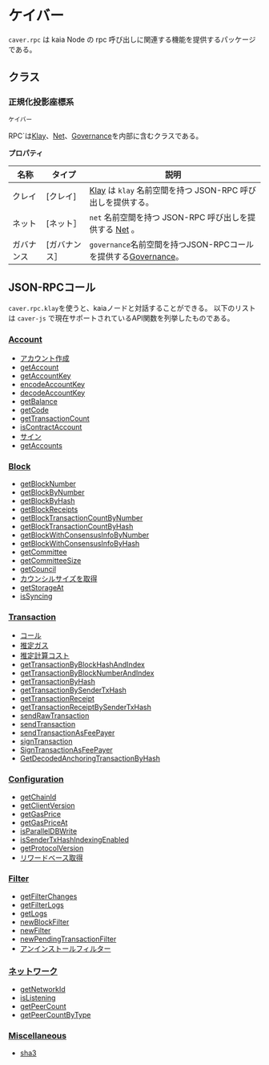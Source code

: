 # ケイバー

`caver.rpc` は kaia Node の rpc 呼び出しに関連する機能を提供するパッケージである。

## クラス<a id="class"></a>

### 正規化投影座標系<a id="rpc"></a>

```javascript
ケイバー
```

RPC\`は[Klay]、[Net]、[Governance]を内部に含むクラスである。

**プロパティ**

| 名称    | タイプ      | 説明                                               |
| ----- | -------- | ------------------------------------------------ |
| クレイ   | \[クレイ]   | [Klay] は `klay` 名前空間を持つ JSON-RPC 呼び出しを提供する。      |
| ネット   | \[ネット］   | `net` 名前空間を持つ JSON-RPC 呼び出しを提供する [Net] 。         |
| ガバナンス | \[ガバナンス］ | `governance`名前空間を持つJSON-RPCコールを提供する[Governance]。 |

## JSON-RPCコール<a id="json-rpc-calls"></a>

`caver.rpc.klay`を使うと、kaiaノードと対話することができる。 以下のリストは `caver-js` で現在サポートされているAPI関数を列挙したものである。

### [Account](./klay.md#caver-rpc-klay-accountcreated) <a id="account"></a>

- [アカウント作成](./klay.md#caver-rpc-klay-accountcreated)
- [getAccount](./klay.md#caver-rpc-klay-getaccount)
- [getAccountKey](./klay.md#caver-rpc-klay-getaccountkey)
- [encodeAccountKey](./klay.md#caver-rpc-klay-encodeaccountkey)
- [decodeAccountKey](./klay.md#caver-rpc-klay-decodeaccountkey)
- [getBalance](./klay.md#caver-rpc-klay-getbalance)
- [getCode](./klay.md#caver-rpc-klay-getcode)
- [getTransactionCount](./klay.md#caver-rpc-klay-gettransactioncount)
- [isContractAccount](./klay.md#caver-rpc-klay-iscontractaccount)
- [サイン](./klay.md#caver-rpc-klay-sign)
- [getAccounts](./klay.md#caver-rpc-klay-getaccounts)

### [Block](./klay.md#caver-rpc-klay-getblocknumber) <a id="block"></a>

- [getBlockNumber](./klay.md#caver-rpc-klay-getblocknumber)
- [getBlockByNumber](./klay.md#caver-rpc-klay-getblockbynumber)
- [getBlockByHash](./klay.md#caver-rpc-klay-getblockbyhash)
- [getBlockReceipts](./klay.md#caver-rpc-klay-getblockreceipts)
- [getBlockTransactionCountByNumber](./klay.md#caver-rpc-klay-getblocktransactioncountbynumber)
- [getBlockTransactionCountByHash](./klay.md#caver-rpc-klay-getblocktransactionCountbyhash)
- [getBlockWithConsensusInfoByNumber](./klay.md#caver-rpc-klay-getblockwithconsensusinfobynumber)
- [getBlockWithConsensusInfoByHash](./klay.md#caver-rpc-klay-getblockwithconsensusinfobyhash)
- [getCommittee](./klay.md#caver-rpc-klay-getcommittee)
- [getCommitteeSize](./klay.md#caver-rpc-klay-getcommitteesize)
- [getCouncil](./klay.md#caver-rpc-klay-getcouncil)
- [カウンシルサイズを取得](./klay.md#caver-rpc-klay-getcouncilsize)
- [getStorageAt](./klay.md#caver-rpc-klay-getstorageat)
- [isSyncing](./klay.md#caver-rpc-klay-issyncing)

### [Transaction](./klay.md#caver-rpc-klay-call) <a id="transaction"></a>

- [コール](./klay.md#caver-rpc-klay-call)
- [推定ガス](./klay.md#caver-rpc-klay-estimategas)
- [推定計算コスト](./klay.md#caver-rpc-klay-estimatecomputationcost)
- [getTransactionByBlockHashAndIndex](./klay.md#caver-rpc-klay-gettransactionbyblockhashandindex)
- [getTransactionByBlockNumberAndIndex](./klay.md#caver-rpc-klay-gettransactionbyblocknumberandindex)
- [getTransactionByHash](./klay.md#caver-rpc-klay-gettransactionbyhash)
- [getTransactionBySenderTxHash](./klay.md#caver-rpc-klay-gettransactionbysendertxhash)
- [getTransactionReceipt](./klay.md#caver-rpc-klay-gettransactionreceipt)
- [getTransactionReceiptBySenderTxHash](./klay.md#caver-rpc-klay-gettransactionreceiptbysendertxhash)
- [sendRawTransaction](./klay.md#caver-rpc-klay-sendrawtransaction)
- [sendTransaction](./klay.md#caver-rpc-klay-sendtransaction)
- [sendTransactionAsFeePayer](./klay.md#caver-rpc-klay-sendtransactionasfeepayer)
- [signTransaction](./klay.md#caver-rpc-klay-signtransaction)
- [SignTransactionAsFeePayer](./klay.md#caver-rpc-klay-signtransactionasfeepayer)
- [GetDecodedAnchoringTransactionByHash](./klay.md#caver-rpc-klay-getdecodedanchoringtransactionbyhash)

### [Configuration](./klay.md#caver-rpc-klay-getclientversion) <a id="configuration"></a>

- [getChainId](./klay.md#caver-rpc-klay-getchainid)
- [getClientVersion](./klay.md#caver-rpc-klay-getclientversion)
- [getGasPrice](./klay.md#caver-rpc-klay-getgasprice)
- [getGasPriceAt](./klay.md#caver-rpc-klay-getgaspriceat)
- [isParallelDBWrite](./klay.md#caver-rpc-klay-isparalleldbwrite)
- [isSenderTxHashIndexingEnabled](./klay.md#caver-rpc-klay-issendertxhashindexingenabled)
- [getProtocolVersion](./klay.md#caver-rpc-klay-getprotocolversion)
- [リワードベース取得](./klay.md#caver-rpc-klay-getrewardbase)

### [Filter](./klay.md#caver-rpc-klay-getfilterchanges) <a id="filter"></a>

- [getFilterChanges](./klay.md#caver-rpc-klay-getfilterchanges)
- [getFilterLogs](./klay.md#caver-rpc-klay-getfilterlogs)
- [getLogs](./klay.md#caver-rpc-klay-getlogs)
- [newBlockFilter](./klay.md#caver-rpc-klay-newblockfilter)
- [newFilter](./klay.md#caver-rpc-klay-newfilter)
- [newPendingTransactionFilter](./klay.md#caver-rpc-klay-newpendingtransactionfilter)
- [アンインストールフィルター](./klay.md#caver-rpc-klay-uninstallfilter)

### [ネットワーク](./net.md)<a id="network"></a>

- [getNetworkId](./net.md#caver-rpc-net-getnetworkid)
- [isListening](./net.md#caver-rpc-net-islistening)
- [getPeerCount](./net.md#caver-rpc-net-getpeercount)
- [getPeerCountByType](./net.md#caver-rpc-net-getpeercountbytype)

### [Miscellaneous](./klay.md#caver-rpc-klay-sha3) <a id="miscellaneous"></a>

- [sha3](./klay.md#caver-rpc-klay-sha3)

[Klay]: klay.md
[Net]: net.md
[Governance]: ガバナンス.md
